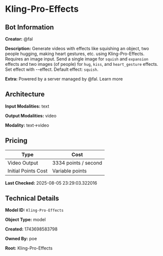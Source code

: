 # Kling-Pro-Effects

## Bot Information

**Creator:** @fal

**Description:** Generate videos with effects like squishing an object, two people hugging, making heart gestures, etc. using Kling-Pro-Effects. Requires an image input. Send a single image for `squish` and `expansion` effects and two images (of people) for `hug`, `kiss`, and `heart_gesture` effects. Set effect with --effect. Default effect: `squish`.

**Extra:** Powered by a server managed by @fal. Learn more


## Architecture

**Input Modalities:** text

**Output Modalities:** video

**Modality:** text->video


## Pricing

| Type | Cost |
|------|------|
| Video Output | 3334 points / second |
| Initial Points Cost | Variable points |

**Last Checked:** 2025-08-05 23:29:03.322016


## Technical Details

**Model ID:** `Kling-Pro-Effects`

**Object Type:** model

**Created:** 1743698583798

**Owned By:** poe

**Root:** Kling-Pro-Effects
